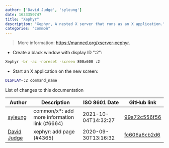 ```yaml
---
author: ['David Judge', 'syleung']
date: 1633350747
title: "Xephyr"
description: "Xephyr, A nested X server that runs as an X application."
categories: "common"
---
```

> More information: <https://manned.org/xserver-xephyr>.

- Create a black window with display ID ":2":

```bash
Xephyr -br -ac -noreset -screen 800x600 :2
```

- Start an X application on the new screen:

```bash
DISPLAY=:2 command_name
```
List of changes to this documentation


Author | Description | ISO 8601 Date | GitHub link
------|-----|-----|-----
[syleung](mailto:syleung@users.noreply.github.com) | common/x*: add more information link (#6664) | 2021-10-04T14:32:27 | [99a72c556f56](https://github.com/tldr-pages/tldr/commit/99a72c556f563a928a10ff2c2146ad42d9af2990)
[David Judge](mailto:dbiro97@gmail.com) | xephyr: add page (#4365) | 2020-09-30T13:16:32 | [fc606a6cb2d6](https://github.com/tldr-pages/tldr/commit/fc606a6cb2d6ab53d6732d600d1a20b5d0a4afbe)

